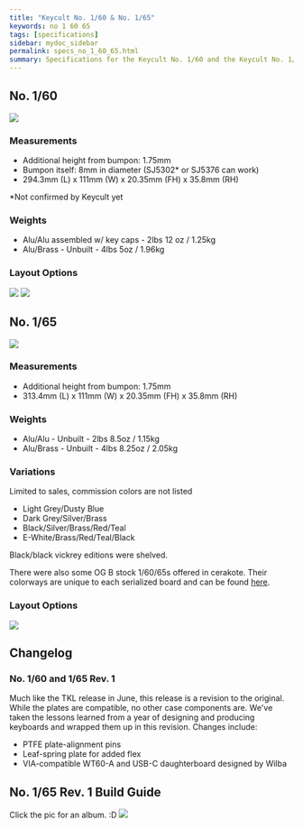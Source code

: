 ```yaml
---
title: "Keycult No. 1/60 & No. 1/65"
keywords: no 1 60 65
tags: [specifications]
sidebar: mydoc_sidebar
permalink: specs_no_1_60_65.html
summary: Specifications for the Keycult No. 1/60 and the Keycult No. 1/65
---
```


## **No. 1/60**

![](https://cdn.shopify.com/s/files/1/0015/5084/3975/products/no.160_al_black_lgrey_front_1_of_1_1696x1152.jpg?v=1546389262)

### Measurements

- Additional height from bumpon: 1.75mm
- Bumpon itself: 8mm in diameter (SJ5302* or SJ5376 can work)
- 294.3mm (L) x 111mm (W) x 20.35mm (FH) x 35.8mm (RH)

*Not confirmed by Keycult yet

### Weights

- Alu/Alu assembled w/ key caps - 2lbs 12 oz / 1.25kg
- Alu/Brass - Unbuilt - 4lbs 5oz / 1.96kg

### Layout Options

![](https://cdn.shopify.com/s/files/1/0015/5084/3975/products/wt60a-layout_1696x1152.jpg?v=1608164604)
![](https://cdn.shopify.com/s/files/1/0015/5084/3975/products/WT60-H1_830x452.png?v=1608164611)

## **No. 1/65**

![](https://cdn.shopify.com/s/files/1/0015/5084/3975/collections/DSC_3140-web_1088x736.jpg?v=1551904706)

### Measurements

- Additional height from bumpon: 1.75mm
- 313.4mm (L) x 111mm (W) x 20.35mm (FH) x 35.8mm (RH)

### Weights

- Alu/Alu - Unbuilt - 2lbs 8.5oz / 1.15kg
- Alu/Brass - Unbuilt - 4lbs 8.25oz / 2.05kg

### Variations

Limited to sales, commission colors are not listed

- Light Grey/Dusty Blue
- Dark Grey/Silver/Brass
- Black/Silver/Brass/Red/Teal
- E-White/Brass/Red/Teal/Black

Black/black vickrey editions were shelved.

There were also some OG B stock 1/60/65s offered in cerakote. Their colorways are unique to each serialized board and can be found [here](https://keycult.com/blogs/typings/remaining-no-1-60-no-1-65-kits-available-wednesday-april-3-6pm-edt).

### Layout Options

![](https://cdn.shopify.com/s/files/1/0015/5084/3975/products/wt65a-layout_1696x1152.jpg?v=1578518041)

## Changelog

### No. 1/60 and 1/65 Rev. 1

Much like the TKL release in June, this release is a revision to the original. While the plates are compatible, no other case components are. We've taken the lessons learned from a year of designing and producing keyboards and wrapped them up in this revision. Changes include:

- PTFE plate-alignment pins
- Leaf-spring plate for added flex
- VIA-compatible WT60-A and USB-C daughterboard designed by Wilba

## No. 1/65 Rev. 1 Build Guide
Click the pic for an album. :D
[![](https://i.imgur.com/KumXAjE.jpg)](https://imgur.com/a/km5Xeqa)
